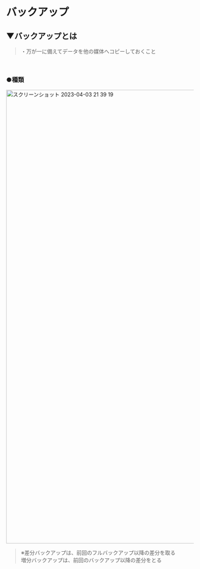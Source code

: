 # バックアップ

## ▼バックアップとは
>・万が一に備えてデータを他の媒体へコピーしておくこと<br>
<br>

### ●種類
<img width="1221" alt="スクリーンショット 2023-04-03 21 39 19" src="https://user-images.githubusercontent.com/81621944/229512101-e62b2dff-8a23-4c04-8df3-168dee6da99c.png"><br>
>※差分バックアップは、前回のフルバックアップ以降の差分を取る<br>
> 増分バックアップは、前回のバックアップ以降の差分をとる<br>
<br>
